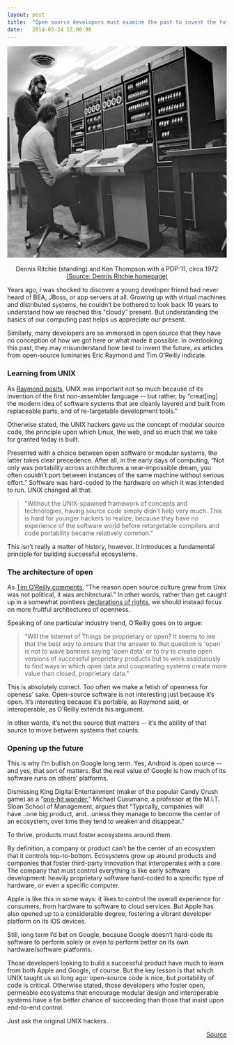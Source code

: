 ```yaml
---
layout: post
title:  "Open source developers must examine the past to invent the future"
date:   2014-03-24 12:00:00
---
```

<img alt="Ritchie Thompson" src="/assets/ritchie-thompson-pdp11.jpg" width="605" height="485" />
<p style="text-align: center;">Dennis Ritchie (standing) and Ken Thompson with a PDP-11, circa 1972
<a href="http://cm.bell-labs.com/cm/cs/who/dmr/picture.html" target="_blank">(Source: Dennis Ritchie homepage)</a></p>
Years ago, I was shocked to discover a young developer friend had never heard of BEA, JBoss, or app servers at all. Growing up with virtual machines and distributed systems, he couldn’t be bothered to look back 10 years to understand how we reached this “cloudy” present. But understanding the basics of our computing past helps us appreciate our present.

<!--more-->

Similarly, many developers are so immersed in open source that they have no conception of how we got here or what made it possible. In overlooking this past, they may misunderstand how best to invent the future, as articles from open-source luminaries Eric Raymond and Tim O’Reilly indicate.
<h3>Learning from UNIX</h3>
As <a href="http://esr.ibiblio.org/?p=5277" target="_blank">Raymond posits</a>, UNIX was important not so much because of its invention of the first non-assembler language -- but rather, by “creat[ing] the modern idea of software systems that are cleanly layered and built from replaceable parts, and of re-targetable development tools.”

Otherwise stated, the UNIX hackers gave us the concept of modular source code, the principle upon which Linux, the web, and so much that we take for granted today is built.

Presented with a choice between open software or modular systems, the latter takes clear precedence. After all, in the early days of computing, “Not only was portability across architectures a near-impossible dream, you often couldn’t port between instances of the same machine without serious effort.” Software was hard-coded to the hardware on which it was intended to run. UNIX changed all that:
<blockquote>"Without the UNIX-spawned framework of concepts and technologies, having source code simply didn’t help very much. This is hard for younger hackers to realize, because they have no experience of the software world before retargetable compilers and code portability became relatively common."</blockquote>
This isn’t really a matter of history, however. It introduces a fundamental principle for building successful ecosystems.
<h3>The architecture of open</h3>
As <a href="http://radar.oreilly.com/2014/03/reflections-on-eric-raymonds-myth-of-the-fall.html" target="_blank">Tim O’Reilly comments</a>, “The reason open source culture grew from Unix was not political, it was architectural.” In other words, rather than get caught up in a somewhat pointless <a href="http://readwrite.com/2014/03/12/what-would-an-internet-bill-of-rights-look-like" target="_blank">declarations of rights</a>, we should instead focus on more fruitful architectures of openness.

Speaking of one particular industry trend, O’Reilly goes on to argue:
<blockquote>"Will the Internet of Things be proprietary or open? It seems to me that the best way to ensure that the answer to that question is 'open' is not to wave banners saying 'open data' or to try to create open versions of successful proprietary products but to work assiduously to find ways in which open data and cooperating systems create more value than closed, proprietary data."</blockquote>
This is absolutely correct. Too often we make a fetish of openness for openess’ sake. Open-source software is not interesting just because it’s open. It’s interesting because it’s portable, as Raymond said, or interoperable, as O’Reilly extends his argument.

In other words, it’s not the source that matters -- it’s the ability of that source to move between systems that counts.
<h3>Opening up the future</h3>
This is why I’m bullish on Google long term. Yes, Android is open source -- and yes, that sort of matters. But the real value of Google is how much of its software runs on others’ platforms.

Dismissing King Digital Entertainment (maker of the popular Candy Crush game) as a “<a href="http://www.newyorker.com/talk/financial/2014/03/17/140317ta_talk_surowiecki?currentPage=all" target="_blank">one-hit wonder</a>,” Michael Cusumano, a professor at the M.I.T. Sloan School of Management, argues that “Typically, companies will have...one big product, and...unless they manage to become the center of an ecosystem, over time they tend to weaken and disappear.”

To thrive, products must foster ecosystems around them.

By definition, a company or product can’t be the center of an ecosystem that it controls top-to-bottom. Ecosystems grow up around products and companies that foster third-party innovation that interoperates with a core. The company that must control everything is like early software development: heavily proprietary software hard-coded to a specific type of hardware, or even a specific computer.

Apple is like this in some ways: it likes to control the overall experience for consumers, from hardware to software to cloud services. But Apple has also opened up to a considerable degree, fostering a vibrant developer platform on its iOS devices.

Still, long term I’d bet on Google, because Google doesn’t hard-code its software to perform solely or even to perform better on its own hardware/software platforms.

Those developers looking to build a successful product have much to learn from both Apple and Google, of course. But the key lesson is that which UNIX taught us so long ago: open-source code is nice, but portability of code is critical. Otherwise stated, those developers who foster open, permeable ecosystems that encourage modular design and interoperable systems have a far better chance of succeeding than those that insist upon end-to-end control.

Just ask the original UNIX hackers.
<p style="text-align:right;"><a href="http://www.techrepublic.com/article/open-souce-developers-must-examine-the-past-to-invent-the-future/" target="_blank">Source</a></p>